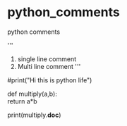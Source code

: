 # python_comments
python comments

'''
1. single line comment
2. Multi line comment
'''


#print("Hi this is python life")


def multiply(a,b): <br>
    return a*b

print(multiply.__doc__)
